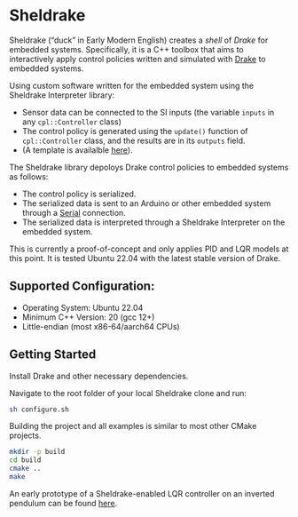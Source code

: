 
# Sheldrake
Sheldrake (“duck” in Early Modern English) creates a *shell* of *Drake* for embedded systems. Specifically, it is a C++ toolbox that aims to interactively apply control policies written and simulated with [Drake](https://drake.mit.edu/) to embedded systems.


Using custom software written for the embedded system using the Sheldrake Interpreter library: 
* Sensor data can be connected to the SI inputs (the variable `inputs` in any `cpl::Controller` class)
* The control policy is generated using the `update()` function of `cpl::Controller` class, and the results are in its `outputs` field.
* (A template is availalble [here](https://github.com/m516/sheldrake-arduino-template)).

The Sheldrake library depoloys Drake control policies to embedded systems as follows:
* The control policy is serialized.
* The serialized data is sent to an Arduino or other embedded system through a [Serial](https://github.com/wjwwood/serial) connection.
* The serialized data is interpreted through a Sheldrake Interpreter on the embedded system.

This is currently a proof-of-concept and only applies PID and LQR models at this point. It is tested Ubuntu 22.04 with the latest stable version of Drake.

## Supported Configuration:
* Operating System: Ubuntu 22.04
* Minimum C++ Version: 20 (gcc 12+)
* Little-endian (most x86-64/aarch64 CPUs)

## Getting Started
Install Drake and other necessary dependencies.

Navigate to the root folder of your local Sheldrake clone and run:
```bash
sh configure.sh
```
Building the project and all examples is similar to most other CMake projects.
```bash
mkdir -p build
cd build
cmake ..
make
```

An early prototype of a Sheldrake-enabled LQR controller on an inverted pendulum can be found [here](https://github.com/m516/sheldrake-arduino-template/).
